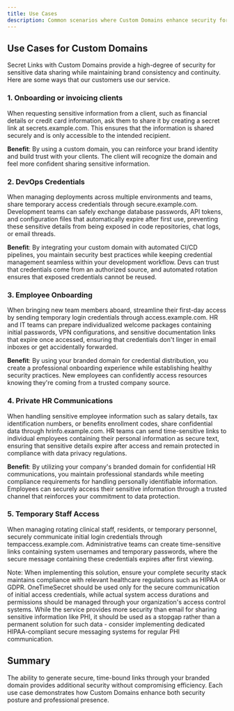```yaml
---
title: Use Cases
description: Common scenarios where Custom Domains enhance security for sensitive information sharing.
---
```


##  Use Cases for Custom Domains

Secret Links with Custom Domains provide a high-degree of security for sensitive data sharing while maintaining brand consistency and continuity. Here are some ways that our customers use our service.

### 1. Onboarding or invoicing clients

When requesting sensitive information from a client, such as financial details or credit card information, ask them to share it by creating a secret link at secrets.example.com. This ensures that the information is shared securely and is only accessible to the intended recipient.

**Benefit**: By using a custom domain, you can reinforce your brand identity and build trust with your clients. The client will recognize the domain and feel more confident sharing sensitive information.

### 2. DevOps Credentials

When managing deployments across multiple environments and teams, share temporary access credentials through secure.example.com. Development teams can safely exchange database passwords, API tokens, and configuration files that automatically expire after first use, preventing these sensitive details from being exposed in code repositories, chat logs, or email threads.

**Benefit**: By integrating your custom domain with automated CI/CD pipelines, you maintain security best practices while keeping credential management seamless within your development workflow. Devs can trust that credentials come from an authorized source, and automated rotation ensures that exposed credentials cannot be reused.

### 3. Employee Onboarding

When bringing new team members aboard, streamline their first-day access by sending temporary login credentials through access.example.com. HR and IT teams can prepare individualized welcome packages containing initial passwords, VPN configurations, and sensitive documentation links that expire once accessed, ensuring that credentials don't linger in email inboxes or get accidentally forwarded.

**Benefit**: By using your branded domain for credential distribution, you create a professional onboarding experience while establishing healthy security practices. New employees can confidently access resources knowing they're coming from a trusted company source.

### 4. Private HR Communications

When handling sensitive employee information such as salary details, tax identification numbers, or benefits enrollment codes, share confidential data through hrinfo.example.com. HR teams can send time-sensitive links to individual employees containing their personal information as secure text, ensuring that sensitive details expire after access and remain protected in compliance with data privacy regulations.

**Benefit**: By utilizing your company's branded domain for confidential HR communications, you maintain professional standards while meeting compliance requirements for handling personally identifiable information. Employees can securely access their sensitive information through a trusted channel that reinforces your commitment to data protection.

### 5. Temporary Staff Access
When managing rotating clinical staff, residents, or temporary personnel, securely communicate initial login credentials through tempaccess.example.com. Administrative teams can create time-sensitive links containing system usernames and temporary passwords, where the secure message containing these credentials expires after first viewing.

Note: When implementing this solution, ensure your complete security stack maintains compliance with relevant healthcare regulations such as HIPAA or GDPR. OneTimeSecret should be used only for the secure communication of initial access credentials, while actual system access durations and permissions should be managed through your organization's access control systems. While the service provides more security than email for sharing sensitive information like PHI, it should be used as a stopgap rather than a permanent solution for such data - consider implementing dedicated HIPAA-compliant secure messaging systems for regular PHI communication.

## Summary

The ability to generate secure, time-bound links through your branded domain provides additional security without compromising efficiency. Each use case demonstrates how Custom Domains enhance both security posture and professional presence.
